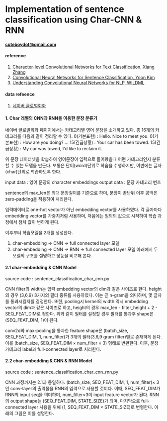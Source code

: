 # Implementation of sentence classification using Char-CNN & RNN

#### cuteboydot@gmail.com

#### reference
1. [Character-level Convolutional Networks for Text Classification, Xiang Zhang](https://papers.nips.cc/paper/5782-character-level-convolutional-networks-for-text-classification.pdf)
2. [Convolutional Neural Networks for Sentence Classification, Yoon Kim](https://arxiv.org/pdf/1408.5882.pdf)
3. [Understanding Convolutional Neural Networks for NLP, WILDML](http://www.wildml.com/2015/11/understanding-convolutional-neural-networks-for-nlp/)

#### data refeence
1. [네이버 글로벌회화](http://phrasebook.naver.com/detail.nhn?bigCategoryNo=2&targetLanguage=en)

#### 1. Char 레벨의 CNN과 RNN을 이용한 문장 분류기
네이버 글로벌회화 페이지에서는 카테고리별 영어 문장을 소개하고 있다.
총 16개의 카테고리를 다음과 같이 정리할 수 있다.
0(기본표현) : Hello. Nice to meet you. 
0(기본표현) : How are you doing?
...
15(긴급상황) : Your car has been towed.
15(긴급상황) : My car was towed, I'd like to reclaim it.

위 문장 데이터셋을 학습하여 영어문장이 입력으로 들어왔을때 어떤 카테고리인지 분류할 수 있는 모델을 만든다.
보통은 단어(word)단위로 학습을 수행하지만, 이번에는 글자(char)단위로 학습하도록 한다.

input data : 영어 문장의 character embeddings
output data : 문장 카테고리 번호

sentence의 max_len은 최대 문장길이를 기준으로 하며, 문장이 끝난뒤 이후 공백은 zero-padding을 적용하여 처리한다.

입력데이터로 one-hot vector가 아닌 embedding vector를 사용하였다.
각 글자마다 embedding vector를 가중치처럼 사용하며, 처음에는 임의의 값으로 시작하여 학습 과정에서 점차 값이 변하게 된다.

이후부터 학습모델을 2개를 생성한다.
1) char-embedding -> CNN -> full connected layer 모델
2) char-embedding -> CNN -> RNN -> full connected layer 모델
아래에서 두모델의 구조를 설명하고 성능을 비교해 본다.

#### 2.1 char-embedding & CNN Model
source code : sentence_classification_char_cnn.py

CNN filter의 width는 입력 embedding vector의 dim과 같은 사이즈로 한다.
height의 경우 (3,6,9) 3가지의 필터 종류를 사용하였다. 이는 곧 n-gram을 의미하며, 몇 글자를 통과시킬지를 결정한다.
또한, pooling시 kernel의 width 역시 embedding vector의 dim과 같은 사이즈로 하고, 
height의 경우 max_len - filter_height + 2 - SEQ_FEAT_DIM로 정한다.
위와 같이 필터를 설정할 경우 필터를 통과후 shape은 (SEQ_FEAT_DIM, 1)이 된다.

conv2d와 max-pooling을 통과한 feature shape은 (batch_size, SEQ_FEAT_DIM, 1, num_filter)가 3개의 필터(3,6,9 gram filter)별로 존재하게 된다.
이를 (batch_size, SEQ_FEAT_DIM × num_filter × 3) 형태로 변환한다.
이후, 문장 카테고리 label과 full-connected layer로 처리한다.


#### 2.2 char-embedding & CNN & RNN Model
source code : sentence_classification_char_cnn_rnn.py

CNN 과정까지는 2.1과 동일하다.
(batch_size, SEQ_FEAT_DIM, 1, num_filter)× 3 인 conv-layer의 출력물을 RNN의 입력으로 사용할 것이다.
이때, SEQ_FEAT_DIM가 RNN의 input seq을 의미하며, num_filter×3이 input feature vector가 된다.
RNN의 output shape는 (SEQ_FEAT_DIM, STATE_SIZE)가 되며, 마지막으로 full-connected layer 사용을 위해 (1, SEQ_FEAT_DIM × STATE_SIZE)로 변형한다.
아래의 그림은 이를 설명한다.

